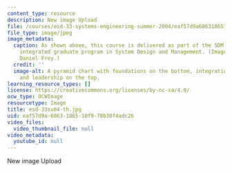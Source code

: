 ```yaml
---
content_type: resource
description: New image Upload
file: /courses/esd-33-systems-engineering-summer-2004/eaf57d9a6863186510f978b30f4adc26_esd-33su04-th.jpg
file_type: image/jpeg
image_metadata:
  caption: As shown above, this course is delivered as part of the SDM program, an
    integrated graduate program in System Design and Management. (Image courtesy of
    Daniel Frey.)
  credit: ''
  image-alt: A pyramid chart with foundations on the bottom, integration in the middle,
    and leadership on the top.
learning_resource_types: []
license: https://creativecommons.org/licenses/by-nc-sa/4.0/
ocw_type: OCWImage
resourcetype: Image
title: esd-33su04-th.jpg
uid: eaf57d9a-6863-1865-10f9-78b30f4adc26
video_files:
  video_thumbnail_file: null
video_metadata:
  youtube_id: null
---
```

New image Upload